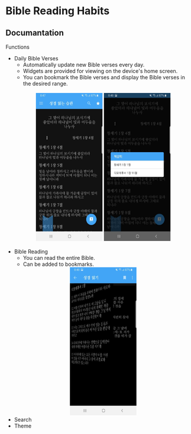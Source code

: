Bible Reading Habits
=
Documantation
-

Functions
* Daily Bible Verses
  + Automatically update new Bible verses every day.
  + Widgets are provided for viewing on the device's home screen.
  + You can bookmark the Bible verses and display the Bible verses in the desired range.
  <br/>
  <center><img src="https://github.com/peter4549/2020-12-21-daily-bible-verse/blob/master/bible_reading_habits_images/main.jpg" width="180" height="400"> <img src="https://github.com/peter4549/2020-12-21-daily-bible-verse/blob/master/bible_reading_habits_images/bookmarks.jpg" width="180" height="400"></center>
  <br/>
* Bible Reading
  + You can read the entire Bible.
  + Can be added to bookmarks.
  <center><img src="https://github.com/peter4549/2020-12-21-daily-bible-verse/blob/master/bible_reading_habits_images/bible_reading.jpg" width="180" height="400"></center>
* Search
* Theme
